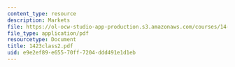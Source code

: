 ```yaml
---
content_type: resource
description: Markets
file: https://ol-ocw-studio-app-production.s3.amazonaws.com/courses/14-23-government-regulation-of-industry-spring-2003/e9e2ef89e65570ff7204ddd491e1d1eb_1423class2.pdf
file_type: application/pdf
resourcetype: Document
title: 1423class2.pdf
uid: e9e2ef89-e655-70ff-7204-ddd491e1d1eb
---
```


